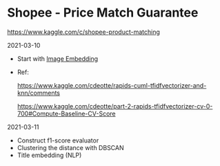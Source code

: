 # Shopee - Price Match Guarantee 

https://www.kaggle.com/c/shopee-product-matching

2021-03-10

- Start with [Image Embedding](https://rom1504.medium.com/image-embeddings-ed1b194d113e) 

- Ref:

   https://www.kaggle.com/cdeotte/rapids-cuml-tfidfvectorizer-and-knn/comments

  https://www.kaggle.com/cdeotte/part-2-rapids-tfidfvectorizer-cv-0-700#Compute-Baseline-CV-Score

2021-03-11

- Construct f1-score evaluator
- Clustering the distance with DBSCAN
- Title embedding (NLP)